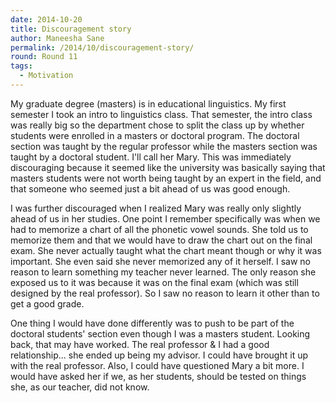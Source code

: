 ```yaml
---
date: 2014-10-20
title: Discouragement story
author: Maneesha Sane
permalink: /2014/10/discouragement-story/
round: Round 11
tags:
  - Motivation
---
```

My graduate degree (masters) is in educational linguistics. My first semester I took an intro to linguistics class. That semester, the intro class was really big so the department chose to split the class up by whether students were enrolled in a masters or doctoral program. The doctoral section was taught by the regular professor while the masters section was taught by a doctoral student. I'll call her Mary. This was immediately discouraging because it seemed like the university was basically saying that masters students were not worth being taught by an expert in the field, and that someone who seemed just a bit ahead of us was good enough.

I was further discouraged when I realized Mary was really only slightly ahead of us in her studies. One point I remember specifically was when we had to memorize a chart of all the phonetic vowel sounds. She told us to memorize them and that we would have to draw the chart out on the final exam. She never actually taught what the chart meant though or why it was important. She even said she never memorized any of it herself. I saw no reason to learn something my teacher never learned. The only reason she exposed us to it was because it was on the final exam (which was still designed by the real professor). So I saw no reason to learn it other than to get a good grade.

One thing I would have done differently was to push to be part of the doctoral students' section even though I was a masters student. Looking back, that may have worked. The real professor & I had a good relationship... she ended up being my advisor. I could have brought it up with the real professor. Also, I could have questioned Mary a bit more. I would have asked her if we, as her students, should be tested on things she, as our teacher, did not know.
